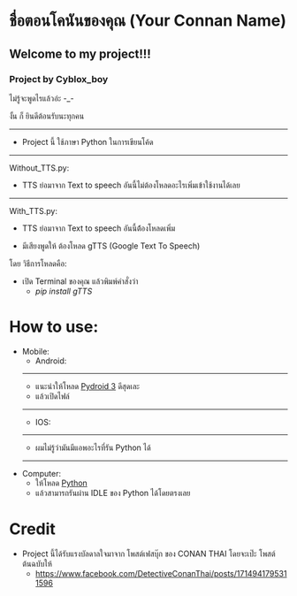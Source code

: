 # ชื่อตอนโคนันของคุณ (Your Connan Name)
## Welcome to my project!!!

### Project by Cyblox_boy

ไม่รู้จะพูดไรแล้วอ่ะ -_-

งั้น ก็ ยินดีต้อนรับนะทุกคน

--------

* Project นี้ ใช้ภาษา Python ในการเขียนโค้ด

---
Without_TTS.py:
* TTS ย่อมาจาก Text to speech
อันนี้ไม่ต้องโหลดอะไรเพิ่มเข้าใช้งานได้เลย

---
With_TTS.py:
* TTS ย่อมาจาก Text to speech
อันนี้ต้้องโหลดเพิ่ม
+ มีเสียงพูดให้
ต้องโหลด gTTS (Google Text To Speech)

โดย วิธีการโหลดคือ:
* เปิด Terminal ของคุณ แล้วพิมพ์คำสั่งว่า
  * *pip install gTTS*


# How to use:
 * Mobile:
   * Android:
   -----
    * แนะนำให้โหลด [Pydroid 3](https://play.google.com/store/apps/details?id=ru.iiec.pydroid3) ดีสุดเละ
    * แล้วเปิดไฟล์
   -----
   * IOS:
   -----
    * ผมไม่รู้ว่ามันมีแอพอะไรที่รัน Python ได้
   -----
 * Computer:
   * ให้โหลด [Python](https://python.org)
   * แล้วสามารถรันผ่าน IDLE ของ Python ได้โดยตรงเลย

# Credit
* Project นี้ได้รับแรงบัลดาลใจมาจาก โพสต์เฟสบุ๊ก ของ CONAN THAI โดยจะเป๊ะ โพสต์ต้นฉบับให้
  * https://www.facebook.com/DetectiveConanThai/posts/1714941795311596
